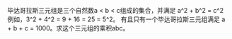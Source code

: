毕达哥拉斯三元组是三个自然数a < b < c组成的集合，并满足
a^2 + b^2 = c^2
例如，3^2 + 4^2 = 9 + 16 = 25 = 5^2。
有且只有一个毕达哥拉斯三元组满足 a + b + c = 1000。求这个三元组的乘积abc。